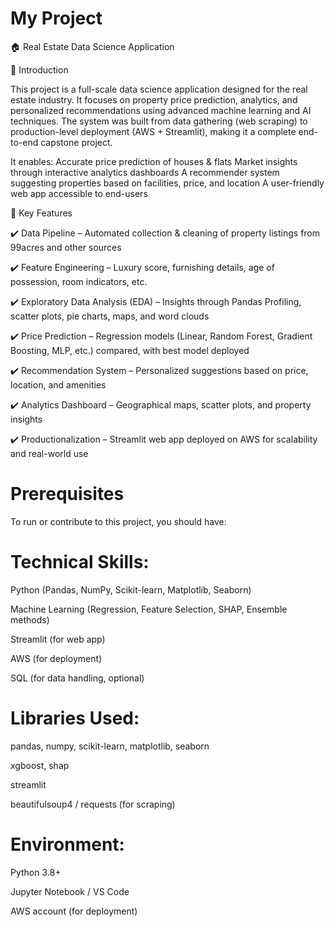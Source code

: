 ﻿# My Project
 🏠 Real Estate Data Science Application
 
🔹 Introduction

This project is a full-scale data science application designed for the real estate industry. It focuses on property price prediction, analytics, and personalized recommendations using advanced machine learning and AI techniques.
The system was built from data gathering (web scraping) to production-level deployment (AWS + Streamlit), making it a complete end-to-end capstone project.

It enables:
Accurate price prediction of houses & flats
Market insights through interactive analytics dashboards
A recommender system suggesting properties based on facilities, price, and location
A user-friendly web app accessible to end-users

🔹 Key Features


✔️ Data Pipeline – Automated collection & cleaning of property listings from 99acres and other sources

✔️ Feature Engineering – Luxury score, furnishing details, age of possession, room indicators, etc.

✔️ Exploratory Data Analysis (EDA) – Insights through Pandas Profiling, scatter plots, pie charts, maps, and word clouds

✔️ Price Prediction – Regression models (Linear, Random Forest, Gradient Boosting, MLP, etc.) compared, with best model deployed

✔️ Recommendation System – Personalized suggestions based on price, location, and amenities

✔️ Analytics Dashboard – Geographical maps, scatter plots, and property insights

✔️ Productionalization – Streamlit web app deployed on AWS for scalability and real-world use

# Prerequisites

To run or contribute to this project, you should have:

# Technical Skills:

Python (Pandas, NumPy, Scikit-learn, Matplotlib, Seaborn)

Machine Learning (Regression, Feature Selection, SHAP, Ensemble methods)

Streamlit (for web app)

AWS (for deployment)

SQL (for data handling, optional)

# Libraries Used:

pandas, numpy, scikit-learn, matplotlib, seaborn

xgboost, shap

streamlit

beautifulsoup4 / requests (for scraping)

# Environment:

Python 3.8+

Jupyter Notebook / VS Code

AWS account (for deployment)




